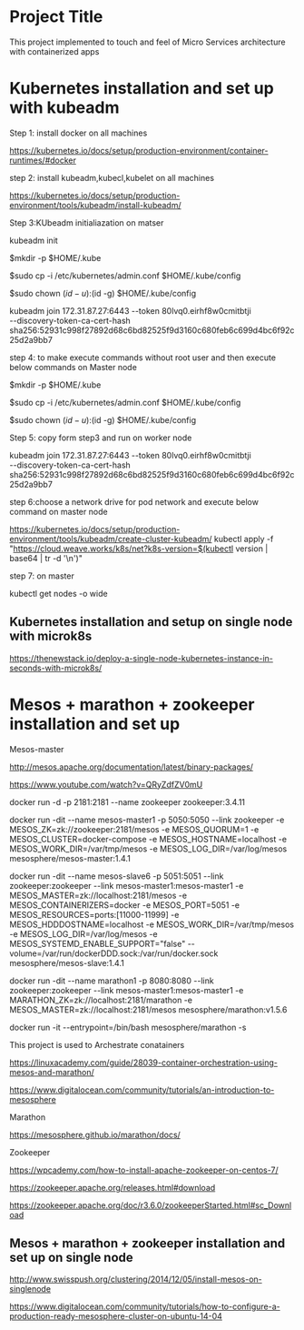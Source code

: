 # Project Title

This project implemented to touch and feel of Micro Services architecture with containerized apps

Kubernetes installation and set up with kubeadm
==========================================================

Step 1: install docker on all machines

https://kubernetes.io/docs/setup/production-environment/container-runtimes/#docker

step 2: install kubeadm,kubecl,kubelet on all machines

https://kubernetes.io/docs/setup/production-environment/tools/kubeadm/install-kubeadm/

Step 3:KUbeadm initialiazation on matser

kubeadm init

$mkdir -p $HOME/.kube

$sudo cp -i /etc/kubernetes/admin.conf $HOME/.kube/config

$sudo chown $(id -u):$(id -g) $HOME/.kube/config

kubeadm join 172.31.87.27:6443 --token 80lvq0.eirhf8w0cmitbtji \
    --discovery-token-ca-cert-hash sha256:52931c998f27892d68c6bd82525f9d3160c680feb6c699d4bc6f92c25d2a9bb7 

step 4: to make execute commands without root user and then execute below commands on Master node

$mkdir -p $HOME/.kube

$sudo cp -i /etc/kubernetes/admin.conf $HOME/.kube/config

$sudo chown $(id -u):$(id -g) $HOME/.kube/config


Step 5: copy form step3 and run on worker node

kubeadm join 172.31.87.27:6443 --token 80lvq0.eirhf8w0cmitbtji \
    --discovery-token-ca-cert-hash sha256:52931c998f27892d68c6bd82525f9d3160c680feb6c699d4bc6f92c25d2a9bb7 


step 6:choose a network drive for pod network  and execute below command on master node

https://kubernetes.io/docs/setup/production-environment/tools/kubeadm/create-cluster-kubeadm/
kubectl apply -f "https://cloud.weave.works/k8s/net?k8s-version=$(kubectl version | base64 | tr -d '\n')"

step 7: on master

kubectl get nodes -o wide

Kubernetes  installation and setup on single node with microk8s
-----------------------------------------------------------------------
https://thenewstack.io/deploy-a-single-node-kubernetes-instance-in-seconds-with-microk8s/

Mesos + marathon + zookeeper installation and set up
=======================================================

Mesos-master

http://mesos.apache.org/documentation/latest/binary-packages/

https://www.youtube.com/watch?v=QRyZdfZV0mU

docker run -d -p 2181:2181 --name zookeeper zookeeper:3.4.11

docker run -dit --name mesos-master1 -p 5050:5050 --link zookeeper -e MESOS_ZK=zk://zookeeper:2181/mesos -e MESOS_QUORUM=1 -e MESOS_CLUSTER=docker-compose -e MESOS_HOSTNAME=localhost -e MESOS_WORK_DIR=/var/tmp/mesos -e MESOS_LOG_DIR=/var/log/mesos mesosphere/mesos-master:1.4.1

docker run -dit --name mesos-slave6 -p 5051:5051 --link zookeeper:zookeeper --link mesos-master1:mesos-master1 -e MESOS_MASTER=zk://localhost:2181/mesos -e MESOS_CONTAINERIZERS=docker  -e MESOS_PORT=5051 -e MESOS_RESOURCES=ports:[11000-11999] -e MESOS_HDDDOSTNAME=localhost -e MESOS_WORK_DIR=/var/tmp/mesos -e MESOS_LOG_DIR=/var/log/mesos -e MESOS_SYSTEMD_ENABLE_SUPPORT="false" --volume=/var/run/dockerDDD.sock:/var/run/docker.sock  mesosphere/mesos-slave:1.4.1

docker run -dit --name marathon1 -p 8080:8080 --link zookeeper:zookeeper --link mesos-master1:mesos-master1 -e MARATHON_ZK=zk://localhost:2181/marathon  -e MESOS_MASTER=zk://localhost:2181/mesos mesosphere/marathon:v1.5.6

docker run -it --entrypoint=/bin/bash mesosphere/marathon -s

This project is used to Archestrate conatainers 

https://linuxacademy.com/guide/28039-container-orchestration-using-mesos-and-marathon/

https://www.digitalocean.com/community/tutorials/an-introduction-to-mesosphere

Marathon

https://mesosphere.github.io/marathon/docs/

Zookeeper

https://wpcademy.com/how-to-install-apache-zookeeper-on-centos-7/

https://zookeeper.apache.org/releases.html#download

https://zookeeper.apache.org/doc/r3.6.0/zookeeperStarted.html#sc_Download

Mesos + marathon + zookeeper installation and set up on single node
-------------------------------------------------------------------

http://www.swisspush.org/clustering/2014/12/05/install-mesos-on-singlenode

https://www.digitalocean.com/community/tutorials/how-to-configure-a-production-ready-mesosphere-cluster-on-ubuntu-14-04



